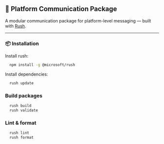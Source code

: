## 📡 Platform Communication Package

A modular communication package for platform-level messaging —
built with [Rush](https://rushjs.io/).

---

### 📦 Installation

Install rush:

```bash
  npm install -g @microsoft/rush
```

Install dependencies:

```bash
  rush update
```

### Build packages

```bash
  rush build
  rush validate
```

### Lint & format

```bash
  rush lint
  rush format
```